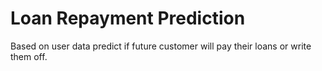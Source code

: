 # Loan Repayment Prediction
 Based on user data predict if future customer will pay their loans or write them off.

